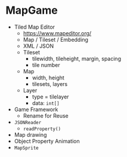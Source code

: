 # MapGame

* Tiled Map Editor
  * https://www.mapeditor.org/
  * Map / Tileset / Embedding
  * XML / JSON
  * Tileset
    * tilewidth, tileheight, margin, spacing
    * tile number
  * Map
    * width, height
    * tilesets, layers
  * Layer
    * type = tilelayer
    * data: `int[]`
* Game Framework
  * Rename for Reuse
* `JSONReader`
  * `readProperty()`
* Map drawing
* Object Property Animation
* `MapSprite`
